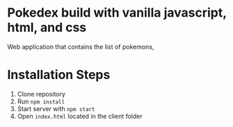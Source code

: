 # Pokedex build with vanilla javascript, html, and css

Web application that contains the list of pokemons,

# Installation Steps

1. Clone repository
2. Run `npm install`
3. Start server with `npm start`
4. Open `index.html` located in the client folder

